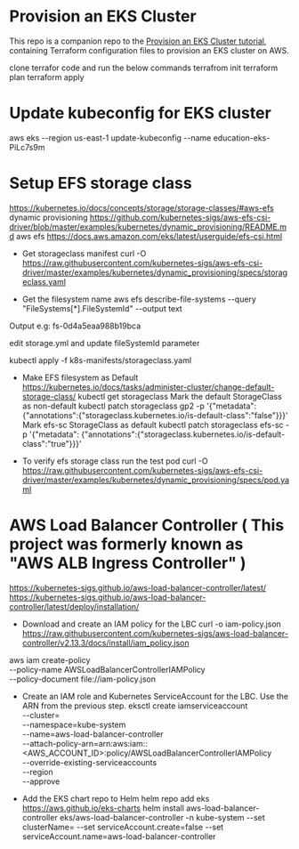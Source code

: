 #  Provision an EKS Cluster

This repo is a companion repo to the [Provision an EKS Cluster tutorial](https://developer.hashicorp.com/terraform/tutorials/kubernetes/eks), containing
Terraform configuration files to provision an EKS cluster on AWS.



clone terrafor code and run the below commands
terrafrom init
terraform plan
terraform apply


# Update kubeconfig for EKS cluster
aws eks --region us-east-1 update-kubeconfig --name education-eks-PiLc7s9m

# Setup EFS storage class
https://kubernetes.io/docs/concepts/storage/storage-classes/#aws-efs
dynamic provisioning
https://github.com/kubernetes-sigs/aws-efs-csi-driver/blob/master/examples/kubernetes/dynamic_provisioning/README.md
aws efs
https://docs.aws.amazon.com/eks/latest/userguide/efs-csi.html

- Get storageclass manifest
curl -O https://raw.githubusercontent.com/kubernetes-sigs/aws-efs-csi-driver/master/examples/kubernetes/dynamic_provisioning/specs/storageclass.yaml

- Get the filesystem name
aws efs describe-file-systems --query "FileSystems[*].FileSystemId" --output text

Output e.g: fs-0d4a5eaa988b19bca

edit storage.yml and update fileSystemId parameter

kubectl apply -f k8s-manifests/storageclass.yaml

- Make EFS filesystem as Default
https://kubernetes.io/docs/tasks/administer-cluster/change-default-storage-class/
kubectl get storageclass
Mark the default StorageClass as non-default
kubectl patch storageclass gp2 -p '{"metadata": {"annotations":{"storageclass.kubernetes.io/is-default-class":"false"}}}'
Mark efs-sc StorageClass as default
kubectl patch storageclass efs-sc -p '{"metadata": {"annotations":{"storageclass.kubernetes.io/is-default-class":"true"}}}'

- To verify efs storage class run the test pod
curl -O https://raw.githubusercontent.com/kubernetes-sigs/aws-efs-csi-driver/master/examples/kubernetes/dynamic_provisioning/specs/pod.yaml

# AWS Load Balancer Controller ( This project was formerly known as "AWS ALB Ingress Controller" )
https://kubernetes-sigs.github.io/aws-load-balancer-controller/latest/
https://kubernetes-sigs.github.io/aws-load-balancer-controller/latest/deploy/installation/


- Download and create an IAM policy for the LBC 
curl -o iam-policy.json https://raw.githubusercontent.com/kubernetes-sigs/aws-load-balancer-controller/v2.13.3/docs/install/iam_policy.json

aws iam create-policy \
    --policy-name AWSLoadBalancerControllerIAMPolicy \
    --policy-document file://iam-policy.json

- Create an IAM role and Kubernetes ServiceAccount for the LBC. Use the ARN from the previous step.
eksctl create iamserviceaccount \
--cluster=<cluster-name> \
--namespace=kube-system \
--name=aws-load-balancer-controller \
--attach-policy-arn=arn:aws:iam::<AWS_ACCOUNT_ID>:policy/AWSLoadBalancerControllerIAMPolicy \
--override-existing-serviceaccounts \
--region <region-code> \
--approve

- Add the EKS chart repo to Helm
helm repo add eks https://aws.github.io/eks-charts
helm install aws-load-balancer-controller eks/aws-load-balancer-controller -n kube-system --set clusterName=<cluster-name> --set serviceAccount.create=false --set serviceAccount.name=aws-load-balancer-controller